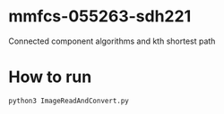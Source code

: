 # mmfcs-055263-sdh221
Connected component algorithms and kth shortest path

# How to run
```
python3 ImageReadAndConvert.py
```